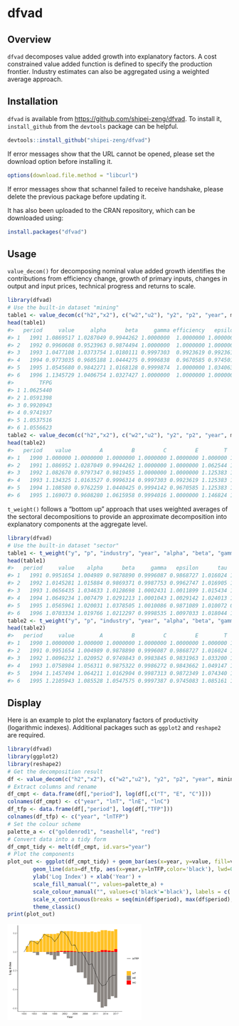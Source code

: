 
<!-- README.md is generated from README.Rmd. Please edit that file -->

# dfvad

<!-- badges: start -->

<!-- badges: end -->

## Overview

`dfvad` decomposes value added growth into explanatory factors. A cost
constrained value added function is defined to specify the production
frontier. Industry estimates can also be aggregated using a weighted
average approach.

## Installation

`dfvad` is available from <https://github.com/shipei-zeng/dfvad>. To
install it, `install_github` from the `devtools` package can be helpful.

``` r
devtools::install_github("shipei-zeng/dfvad")
```

If error messages show that the URL cannot be opened, please set the
download option before installing it.

``` r
options(download.file.method = "libcurl")
```

If error messages show that schannel failed to receive handshake, please
delete the previous package before updating it.

It has also been uploaded to the CRAN repository, which can be
downloaded using:

``` r
install.packages("dfvad")
```

## Usage

`value_decom()` for decomposing nominal value added growth identifies
the contributions from efficiency change, growth of primary inputs,
changes in output and input prices, technical progress and returns to
scale.

``` r
library(dfvad)
# Use the built-in dataset "mining"
table1 <- value_decom(c("h2","x2"), c("w2","u2"), "y2", "p2", "year", mining)[[1]]
head(table1)
#>   period     value     alpha      beta     gamma efficiency   epsilon      tau
#> 1   1991 1.0869517 1.0287049 0.9944262 1.0000000  1.0000000 1.0000000 1.062544
#> 2   1992 0.9960608 0.9523963 0.9874494 1.0000000  1.0000000 1.0000000 1.059140
#> 3   1993 1.0477108 1.0373754 1.0180111 0.9997303  0.9923619 0.9923619 1.000000
#> 4   1994 0.9773035 0.9605188 1.0444275 0.9996838  0.9670585 0.9745018 1.000000
#> 5   1995 1.0545680 0.9842271 1.0168128 0.9999874  1.0000000 1.0340636 1.019052
#> 6   1996 1.1345729 1.0406754 1.0327427 1.0000000  1.0000000 1.0000000 1.055662
#>        TFPG
#> 1 1.0625440
#> 2 1.0591398
#> 3 0.9920943
#> 4 0.9741937
#> 5 1.0537516
#> 6 1.0556623
table2 <- value_decom(c("h2","x2"), c("w2","u2"), "y2", "p2", "year", mining)[[2]]
head(table2)
#>   period    value         A         B         C         E        T      TFP
#> 1   1990 1.000000 1.0000000 1.0000000 1.0000000 1.0000000 1.000000 1.000000
#> 2   1991 1.086952 1.0287049 0.9944262 1.0000000 1.0000000 1.062544 1.062544
#> 3   1992 1.082670 0.9797347 0.9819455 1.0000000 1.0000000 1.125383 1.125383
#> 4   1993 1.134325 1.0163527 0.9996314 0.9997303 0.9923619 1.125383 1.116486
#> 5   1994 1.108580 0.9762259 1.0440425 0.9994142 0.9670585 1.125383 1.087673
#> 6   1995 1.169073 0.9608280 1.0615958 0.9994016 1.0000000 1.146824 1.146138
```

`t_weight()` follows a “bottom up” approach that uses weighted averages
of the sectoral decompositions to provide an approximate decomposition
into explanatory components at the aggregate level.

``` r
library(dfvad)
# Use the built-in dataset "sector"
table1 <- t_weight("y", "p", "industry", "year", "alpha", "beta", "gamma", "epsilon", "tau", sector)[[1]]
head(table1)
#>   period     value    alpha      beta     gamma   epsilon      tau      TFPG
#> 1   1991 0.9951654 1.004989 0.9878890 0.9996087 0.9868727 1.016024 1.0023647
#> 2   1992 1.0145281 1.015884 0.9869371 0.9987753 0.9962747 1.016905 1.0118834
#> 3   1993 1.0656435 1.034633 1.0128698 1.0002431 1.0011899 1.015434 1.0168858
#> 4   1994 1.0649234 1.007479 1.0291213 1.0001043 1.0029142 1.024013 1.0271072
#> 5   1995 1.0565961 1.020031 1.0378505 1.0010086 0.9871089 1.010072 0.9980697
#> 6   1996 1.0703334 1.019766 1.0212297 0.9998535 1.0097033 1.018044 1.0277682
table2 <- t_weight("y", "p", "industry", "year", "alpha", "beta", "gamma", "epsilon", "tau", sector)[[2]]
head(table2)
#>   period     value        A         B         C         E        T      TFP
#> 1   1990 1.0000000 1.000000 1.0000000 1.0000000 1.0000000 1.000000 1.000000
#> 2   1991 0.9951654 1.004989 0.9878890 0.9996087 0.9868727 1.016024 1.002365
#> 3   1992 1.0096232 1.020952 0.9749843 0.9983845 0.9831963 1.033200 1.014276
#> 4   1993 1.0758984 1.056311 0.9875322 0.9986272 0.9843662 1.049147 1.031403
#> 5   1994 1.1457494 1.064211 1.0162904 0.9987313 0.9872349 1.074340 1.059361
#> 6   1995 1.2105943 1.085528 1.0547575 0.9997387 0.9745083 1.085161 1.057317
```

## Display

Here is an example to plot the explanatory factors of productivity
(logarithmic indexes). Additional packages such as `ggplot2` and
`reshape2` are required.

``` r
library(dfvad)
library(ggplot2)
library(reshape2)
# Get the decomposition result
df <- value_decom(c("h2","x2"), c("w2","u2"), "y2", "p2", "year", mining)[[2]]
# Extract columns and rename
df_cmpt <- data.frame(df[,"period"], log(df[,c("T", "E", "C")]))
colnames(df_cmpt) <- c("year", "lnT", "lnE", "lnC")
df_tfp <- data.frame(df[,"period"], log(df[,"TFP"]))
colnames(df_tfp) <- c("year", "lnTFP")
# Set the colour scheme
palette_a <- c("goldenrod1", "seashell4", "red")
# Convert data into a tidy form
df_cmpt_tidy <- melt(df_cmpt, id.vars="year")
# Plot the components
plot_out <- ggplot(df_cmpt_tidy) + geom_bar(aes(x=year, y=value, fill=variable), stat="identity") +
        geom_line(data=df_tfp, aes(x=year,y=lnTFP,color='black'), lwd=0.5) +
        ylab('Log Index') + xlab('Year') + 
        scale_fill_manual("", values=palette_a) + 
        scale_colour_manual("", values=c('black'='black'), labels = c('lnTFP')) + 
        scale_x_continuous(breaks = seq(min(df$period), max(df$period), by = 3)) + 
        theme_classic()
print(plot_out)
```

<img src="man/figures/README-unnamed-chunk-7-1.png" width="60%" />
